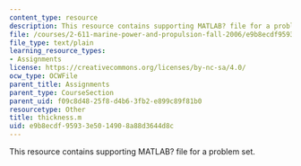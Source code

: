 ```yaml
---
content_type: resource
description: This resource contains supporting MATLAB? file for a problem set.
file: /courses/2-611-marine-power-and-propulsion-fall-2006/e9b8ecdf95933e5014908a88d3644d8c_thickness.m
file_type: text/plain
learning_resource_types:
- Assignments
license: https://creativecommons.org/licenses/by-nc-sa/4.0/
ocw_type: OCWFile
parent_title: Assignments
parent_type: CourseSection
parent_uid: f09c8d48-25f8-d4b6-3fb2-e899c89f81b0
resourcetype: Other
title: thickness.m
uid: e9b8ecdf-9593-3e50-1490-8a88d3644d8c
---
```

This resource contains supporting MATLAB? file for a problem set.